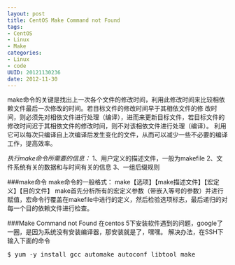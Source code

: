 ```yaml
--- 
layout: post
title: CentOS Make Command not Found
tags: 
- CentOS
- Linux
- Make
categories:
- Linux
- code
UUID: 20121130236
date: 2012-11-30
---
```


make命令的关键是找出上一次各个文件的修改时间，利用此修改时间来比较相依 赖文件最后一次修改的时间。若目标文件的修改时间早于其相依文件的修 改时间，则必须先对相依文件进行处理（编译），进而来更新目标文件，若目标文件的修改时间迟于其相依文件的修改时间，则不对该相依文件进行处理（编译）。 利用它可以每次只编译自上次编译后发生变化的文件，从而可以减少一些不必要的编译工作，提高效率。

*执行make命令所需要的信息：*
1、用户定义的描述文件，一般为makefile
2、文件系统有关的数据和与时间有关的信息
3、一组后缀规则

###make命令
make命令的一般格式：
make【选项】【make描述文件】【宏定义】【目的文件】
make首先分析所有的宏定义参数（带嵌入等号的参数）并进行赋值，宏命令行覆盖在makefile中进行的定义，然后检验选项标志，最后递归的对每一个目的依赖文件进行检查。

###Make Command not Found 
在centos 5下安装软件遇到的问题，google了一圈，是因为系统没有安装编译器，那安装就是了，嘿嘿。
解决办法，在SSH下输入下面的命令
<pre id="bash">
$ yum -y install gcc automake autoconf libtool make
</pre>


